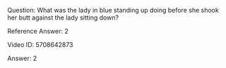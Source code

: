 Question: What was the lady in blue standing up doing before she shook her butt against the lady sitting down?

Reference Answer: 2

Video ID: 5708642873

Answer: 2

